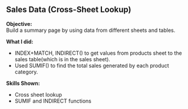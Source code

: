 ## Sales Data (Cross-Sheet Lookup)

**Objective:**  
Build a summary page by using data from different sheets and tables.  

**What I did:**  
- INDEX+MATCH, INDIRECT() to get values from products sheet to the sales table(which is in the sales sheet).  
- Used SUMIF() to find the total sales generated by each product category.  

**Skills Shown:**  
- Cross sheet lookup 
- SUMIF and INDIRECT functions 